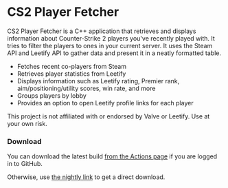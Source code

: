 # CS2 Player Fetcher

CS2 Player Fetcher is a C++ application that retrieves and displays information about Counter-Strike 2 players you've recently played with.
It tries to filter the players to ones in your current server.
It uses the Steam API and Leetify API to gather data and present it in a neatly formatted table.

- Fetches recent co-players from Steam
- Retrieves player statistics from Leetify
- Displays information such as Leetify rating, Premier rank, aim/positioning/utility scores, win rate, and more
- Groups players by lobby
- Provides an option to open Leetify profile links for each player

This project is not affiliated with or endorsed by Valve or Leetify. Use at your own risk.

### Download

You can download the latest build [from the Actions page](https://github.com/Poggicek/CS2-Player-Fetcher/actions)
if you are logged in to GitHub.

Otherwise, use [the nightly link](https://nightly.link/Poggicek/CS2-Player-Fetcher/workflows/build/master/artifact.zip)
to get a direct download.
